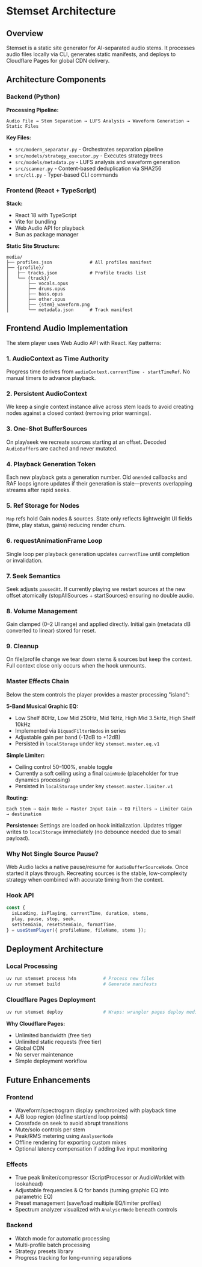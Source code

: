 # Stemset Architecture

## Overview

Stemset is a static site generator for AI-separated audio stems. It processes audio files locally via CLI, generates static manifests, and deploys to Cloudflare Pages for global CDN delivery.

## Architecture Components

### Backend (Python)

**Processing Pipeline:**
```
Audio File → Stem Separation → LUFS Analysis → Waveform Generation → Static Files
```

**Key Files:**
- `src/modern_separator.py` - Orchestrates separation pipeline
- `src/models/strategy_executor.py` - Executes strategy trees
- `src/models/metadata.py` - LUFS analysis and waveform generation
- `src/scanner.py` - Content-based deduplication via SHA256
- `src/cli.py` - Typer-based CLI commands

### Frontend (React + TypeScript)

**Stack:**
- React 18 with TypeScript
- Vite for bundling
- Web Audio API for playback
- Bun as package manager

**Static Site Structure:**
```
media/
├── profiles.json              # All profiles manifest
├── {profile}/
│   ├── tracks.json            # Profile tracks list
│   └── {track}/
│       ├── vocals.opus
│       ├── drums.opus
│       ├── bass.opus
│       ├── other.opus
│       ├── {stem}_waveform.png
│       └── metadata.json      # Track manifest
```

## Frontend Audio Implementation

The stem player uses Web Audio API with React. Key patterns:

### 1. AudioContext as Time Authority

Progress time derives from `audioContext.currentTime - startTimeRef`. No manual timers to advance playback.

### 2. Persistent AudioContext

We keep a single context instance alive across stem loads to avoid creating nodes against a closed context (removing prior warnings).

### 3. One-Shot BufferSources

On play/seek we recreate sources starting at an offset. Decoded `AudioBuffer`s are cached and never mutated.

### 4. Playback Generation Token

Each new playback gets a generation number. Old `onended` callbacks and RAF loops ignore updates if their generation is stale—prevents overlapping streams after rapid seeks.

### 5. Ref Storage for Nodes

`Map` refs hold Gain nodes & sources. State only reflects lightweight UI fields (time, play status, gains) reducing render churn.

### 6. requestAnimationFrame Loop

Single loop per playback generation updates `currentTime` until completion or invalidation.

### 7. Seek Semantics

Seek adjusts `pausedAt`. If currently playing we restart sources at the new offset atomically (stopAllSources + startSources) ensuring no double audio.

### 8. Volume Management

Gain clamped (0–2 UI range) and applied directly. Initial gain (metadata dB converted to linear) stored for reset.

### 9. Cleanup

On file/profile change we tear down stems & sources but keep the context. Full context close only occurs when the hook unmounts.

### Master Effects Chain

Below the stem controls the player provides a master processing "island":

**5-Band Musical Graphic EQ:**
- Low Shelf 80Hz, Low Mid 250Hz, Mid 1kHz, High Mid 3.5kHz, High Shelf 10kHz
- Implemented via `BiquadFilterNode`s in series
- Adjustable gain per band (-12dB to +12dB)
- Persisted in `localStorage` under key `stemset.master.eq.v1`

**Simple Limiter:**
- Ceiling control 50–100%, enable toggle
- Currently a soft ceiling using a final `GainNode` (placeholder for true dynamics processing)
- Persisted in `localStorage` under key `stemset.master.limiter.v1`

**Routing:**
```
Each Stem → Gain Node → Master Input Gain → EQ Filters → Limiter Gain → destination
```

**Persistence:** Settings are loaded on hook initialization. Updates trigger writes to `localStorage` immediately (no debounce needed due to small payload).

### Why Not Single Source Pause?

Web Audio lacks a native pause/resume for `AudioBufferSourceNode`. Once started it plays through. Recreating sources is the stable, low-complexity strategy when combined with accurate timing from the context.

### Hook API

```typescript
const {
  isLoading, isPlaying, currentTime, duration, stems,
  play, pause, stop, seek,
  setStemGain, resetStemGain, formatTime,
} = useStemPlayer({ profileName, fileName, stems });
```

## Deployment Architecture

### Local Processing
```bash
uv run stemset process h4n          # Process new files
uv run stemset build                # Generate manifests
```

### Cloudflare Pages Deployment
```bash
uv run stemset deploy               # Wraps: wrangler pages deploy media/
```

**Why Cloudflare Pages:**
- Unlimited bandwidth (free tier)
- Unlimited static requests (free tier)
- Global CDN
- No server maintenance
- Simple deployment workflow

## Future Enhancements

### Frontend
- Waveform/spectrogram display synchronized with playback time
- A/B loop region (define start/end loop points)
- Crossfade on seek to avoid abrupt transitions
- Mute/solo controls per stem
- Peak/RMS metering using `AnalyserNode`
- Offline rendering for exporting custom mixes
- Optional latency compensation if adding live input monitoring

### Effects
- True peak limiter/compressor (ScriptProcessor or AudioWorklet with lookahead)
- Adjustable frequencies & Q for bands (turning graphic EQ into parametric EQ)
- Preset management (save/load multiple EQ/limiter profiles)
- Spectrum analyzer visualized with `AnalyserNode` beneath controls

### Backend
- Watch mode for automatic processing
- Multi-profile batch processing
- Strategy presets library
- Progress tracking for long-running separations
